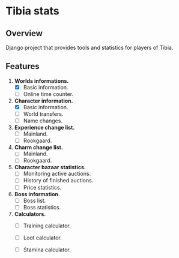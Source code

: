 # Tibia stats

## Overview

Django project that provides tools and statistics for players of Tibia.

## Features

1. **Worlds informations.**
    - [x] Basic information.
    - [ ] Online time counter.
2. **Character information.**
    - [x] Basic information.
    - [ ] World transfers.
    - [ ] Name changes.
3. **Experience change list.**
    - [ ] Mainland.
    - [ ] Rookgaard.
4. **Charm change list.**
    - [ ] Mainland.
    - [ ] Rookgaard.
5. **Character bazaar statistics.**
    - [ ] Monitoring active auctions.
    - [ ] History of finished auctions.
    - [ ] Price statistics.
6. **Boss information.**
    - [ ] Boss list.
    - [ ] Boss statistics.
7. **Calculators.**
   - [ ] Training calculator.
   - [ ] Loot calculator.
   - [ ] Stamina calculator.

